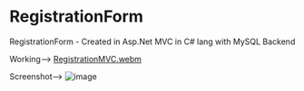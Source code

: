 # RegistrationForm
RegistrationForm - Created in Asp.Net MVC in C# lang with MySQL Backend

Working--> [RegistrationMVC.webm](https://github.com/kiransawant02/RegistrationForm/assets/75112767/bea9861e-f017-48e7-8ae2-d4a023677fd2)

Screenshot-->
![image](https://github.com/kiransawant02/RegistrationForm/assets/75112767/2e06278d-9756-4cd9-b235-bf2213cb9c9d)
